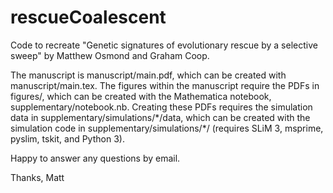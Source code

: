 # rescueCoalescent

Code to recreate "Genetic signatures of evolutionary rescue by a selective sweep" by Matthew Osmond and Graham Coop.

The manuscript is manuscript/main.pdf, which can be created with manuscript/main.tex. The figures within the manuscript require the PDFs in figures/, which can be created with the Mathematica notebook, supplementary/notebook.nb. Creating these PDFs requires the simulation data in supplementary/simulations/\*/data, which can be created with the simulation code in supplementary/simulations/\*/ (requires SLiM 3, msprime, pyslim, tskit, and Python 3).

Happy to answer any questions by email.

Thanks,
Matt   
